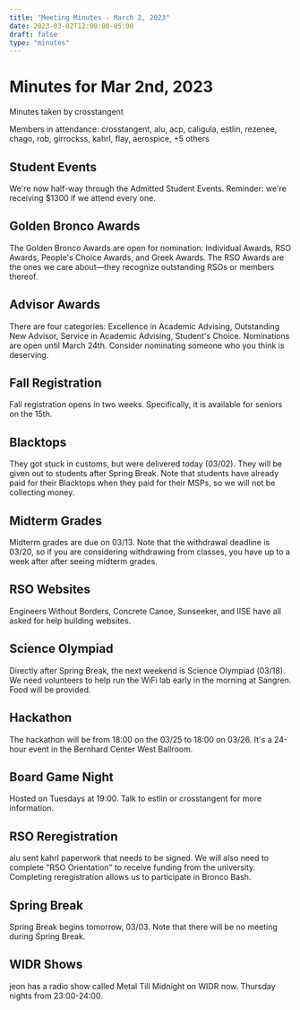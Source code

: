 ```yaml
---
title: "Meeting Minutes - March 2, 2023"
date: 2023-03-02T12:00:00-05:00
draft: false
type: "minutes"
---
```


# Minutes for Mar 2nd, 2023

Minutes taken by crosstangent

Members in attendance: crosstangent, alu, acp, caligula, estlin, rezenee, chago, rob, girrockss, kahrl, flay, aerospice, +5 others

## Student Events

We're now half-way through the Admitted Student Events. Reminder: we're receiving $1300 if we attend every one.

## Golden Bronco Awards

The Golden Bronco Awards are open for nomination: Individual Awards, RSO Awards, People's Choice Awards, and Greek Awards. The RSO Awards are the ones we care about—they recognize outstanding RSOs or members thereof.

## Advisor Awards

There are four categories: Excellence in Academic Advising, Outstanding New Advisor, Service in Academic Advising, Student's Choice. Nominations are open until March 24th. Consider nominating someone who you think is deserving.

## Fall Registration

Fall registration opens in two weeks. Specifically, it is available for seniors on the 15th.

## Blacktops

They got stuck in customs, but were delivered today (03/02). They will be given out to students after Spring Break. Note that students have already paid for their Blacktops when they paid for their MSPs, so we will not be collecting money.

## Midterm Grades

Midterm grades are due on 03/13. Note that the withdrawal deadline is 03/20, so if you are considering withdrawing from classes, you have up to a week after after seeing midterm grades.

## RSO Websites

Engineers Without Borders, Concrete Canoe, Sunseeker, and IISE have all asked for help building websites.

## Science Olympiad

Directly after Spring Break, the next weekend is Science Olympiad (03/18). We need volunteers to help run the WiFi lab early in the morning at Sangren. Food will be provided.

## Hackathon

The hackathon will be from 18:00 on the 03/25 to 18:00 on 03/26. It's a 24-hour event in the Bernhard Center West Ballroom.

## Board Game Night

Hosted on Tuesdays at 19:00. Talk to estlin or crosstangent for more information.

## RSO Reregistration

alu sent kahrl paperwork that needs to be signed. We will also need to complete "RSO Orientation" to receive funding from the university. Completing reregistration allows us to participate in Bronco Bash. 

## Spring Break

Spring Break begins tomorrow, 03/03. Note that there will be no meeting during Spring Break.

## WIDR Shows

jeon has a radio show called Metal Till Midnight on WIDR now. Thursday nights from 23:00-24:00.